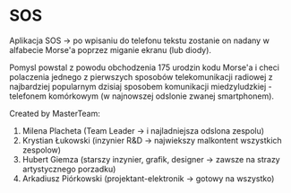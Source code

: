 # SOS
Aplikacja SOS -> po wpisaniu do telefonu tekstu zostanie on nadany w alfabecie Morse'a poprzez miganie ekranu (lub diody).

Pomysl powstal z powodu obchodzenia 175 urodzin kodu Morse'a i checi polaczenia jednego z pierwszych sposobów telekomunikacji radiowej z najbardziej popularnym dzisiaj sposobem komunikacji miedzyludzkiej - telefonem komórkowym (w najnowszej odslonie zwanej smartphonem).

Created by MasterTeam:

1. Milena Placheta (Team Leader -> i najladniejsza odslona zespolu)
2. Krystian Łukowski (inzynier R&D -> najwiekszy malkontent wszystkich zespolow)
3. Hubert Giemza (starszy inzynier, grafik, designer -> zawsze na strazy artystycznego porzadku)
4. Arkadiusz Piórkowski (projektant-elektronik -> gotowy na wszystko)
